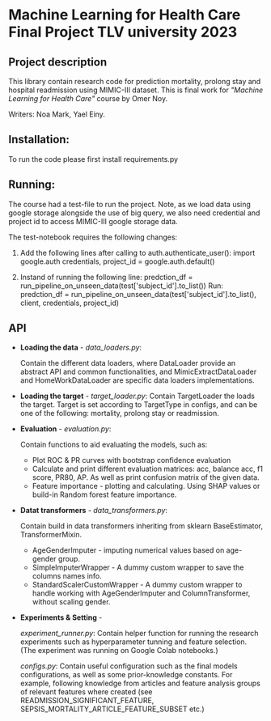 # Machine Learning for Health Care Final Project TLV university 2023

## Project description 
This library contain research code for prediction mortality, prolong stay and hospital readmission using
MIMIC-III dataset. 
This is final work for *"Machine Learning for Health Care"* course by Omer Noy. 

Writers: Noa Mark, Yael Einy.

## Installation:
To run the code please first install requirements.py

## Running:
The course had a test-file to run the project. 
Note, as we load data using google storage alongside the use of big query, we also need credential and project id 
to access MIMIC-III google storage data. 

The test-notebook requires the following changes:

1. Add the following lines after calling to auth.authenticate_user():
import google.auth
credentials, project_id = google.auth.default()

2. Instand of running the following line:
predction_df = run_pipeline_on_unseen_data(test['subject_id'].to_list())
Run:
predction_df = run_pipeline_on_unseen_data(test['subject_id'].to_list(), client,  credentials, project_id)


## API 
*   **Loading the data** - *data_loaders.py*:

    Contain the different data loaders, where DataLoader provide an abstract API and common
    functionalities, and MimicExtractDataLoader and HomeWorkDataLoader are specific data loaders implementations.


*  **Loading the target** - *target_loader.py*:
    Contain TargetLoader the loads the target. Target is set according to TargetType in configs, and can be 
    one of the following: mortality, prolong stay or readmission. 
    

*  **Evaluation** - *evaluation.py*:

    Contain functions to aid evaluating the models, such as:
   *  Plot ROC & PR curves with bootstrap confidence evaluation 
   * Calculate and print different evaluation matrices: acc, balance acc, f1 score, PR80, AP. 
     As well as print confusion matrix of the given data.
   * Feature importance - plotting and calculating. Using SHAP values or build-in Random forest feature importance.
   


*  **Datat transformers** - *data_transformers.py*:

    Contain build in data transformers inheriting from sklearn BaseEstimator, TransformerMixin.
   * AgeGenderImputer - imputing numerical values based on age-gender group.
   * SimpleImputerWrapper -  A dummy custom wrapper to save the columns names info.
   * StandardScalerCustomWrapper - A dummy custom wrapper to handle working with AgeGenderImputer and ColumnTransformer,
    without scaling gender.


*  **Experiments & Setting** - 

   *experiment_runner.py*: 
    Contain helper function for running the research experiments such as hyperparameter tunning and feature selection.
   (The experiment was running on Google Colab notebooks.)
    
    *configs.py*:
    Contain useful configuration such as the final models configurations, as well as some prior-knowledge constants.
    For example, following knowledge from articles and feature analysis groups of relevant features where created
   (see READMISSION_SIGNIFICANT_FEATURE, SEPSIS_MORTALITY_ARTICLE_FEATURE_SUBSET etc.)

